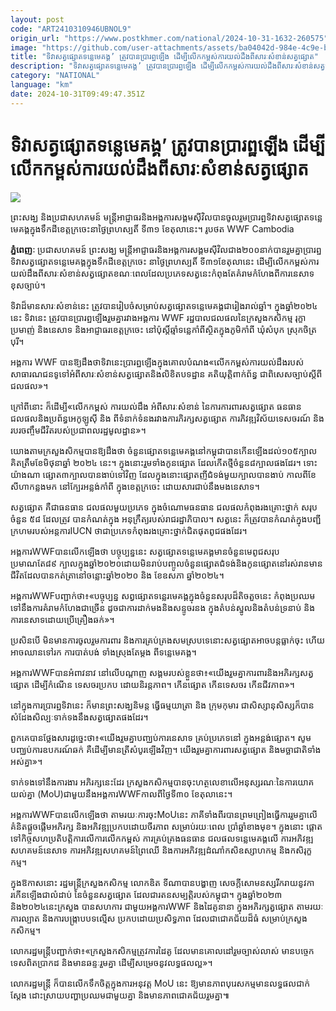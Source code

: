 ```yaml
---
layout: post
code: "ART2410310946UBNOL9"
origin_url: "https://www.postkhmer.com/national/2024-10-31-1632-260575"
image: "https://github.com/user-attachments/assets/ba04042d-984e-4c9e-b1b8-cf780a53913d"
title: "ទិវា​សត្វ​ផ្សោត​ទន្លេ​មេគង្គ​’ ត្រូវ​បាន​ប្រារព្ឋ​ឡើង​ ដើម្បី​លើក​កម្ពស់​ការ​យល់​ដឹង​ពី​សារៈ​សំខាន់​សត្វ​ផ្សោត"
description: "​​ទិវា​សត្វ​ផ្សោត​ទន្លេ​មេគង្គ​’ ត្រូវ​បាន​ប្រារព្ឋ​ឡើង​ ដើម្បី​លើក​កម្ពស់​ការ​យល់​ដឹង​ពី​សារៈ​សំខាន់​សត្វ​ផ្សោត​"
category: "NATIONAL"
language: "km"
date: 2024-10-31T09:49:47.351Z
---
```


# ទិវា​សត្វ​ផ្សោត​ទន្លេ​មេគង្គ​’ ត្រូវ​បាន​ប្រារព្ឋ​ឡើង​ ដើម្បី​លើក​កម្ពស់​ការ​យល់​ដឹង​ពី​សារៈ​សំខាន់​សត្វ​ផ្សោត

![](https://github.com/user-attachments/assets/ce422da9-b257-4c8f-9fdd-ff08b95bfd2a)

ព្រះសង្ឃ និងប្រជា​សហគមន៍ ​មន្រ្តី​អាជ្ញាធរ ​និង​អង្គ​ការសង្គម​ស៊ីវិលបាន​ចូលរួម​ប្រារព្ឋ​ទិវា​សត្វ​ផ្សោត​ទន្លេ​មេគង្គ​ក្នុង​ទឹក​ដី​ខេត្ត​ក្រចេះ ​នា​ថ្ងៃ​ព្រហស្បតិ៍​ ទី​៣១ ​ខែតុ​លានេះ។ រូបថត WWF Cambodia

**ភ្នំពេញៈ**​ ប្រជា​សហគមន៍ ​ព្រះ​សង្ឃ ​មន្រ្តី​អាជ្ញាធរ ​និង​អង្គ​ការសង្គម​ស៊ីវិល​ជាង​ ២០០​នាក់​បាន​រួ​មគ្នា​ប្រារព្ឋ​ទិវា​សត្វ​ផ្សោត​ទន្លេ​មេគង្គ​ក្នុង​ទឹក​ដី​ខេត្ត​ក្រចេះ ​នា​ថ្ងៃ​ព្រហស្បតិ៍​ ទី​៣១ ​ខែតុ​លានេះ ​ដើម្បីលើកកម្ពស់​ការ​យល់​ដឹង​ពីសារៈសំខាន់​សត្វ​ផ្សោត​ ខណៈ​ពេលដែល​ប្រភេទ​សត្វ​នេះ​កំពុ​ងតែគំ​រាម​កំហែ​ងពី​ការ​នេ​សាទ​ខុស​ច្បា​ប់​។

ទិវា​ដ៏​មាន​សារៈ​សំខាន់​នេះ​ ត្រូវ​បាន​រៀប​ចំ​សម្រាប់​សត្វ​ផ្សោត​ទន្លេមេគង្គ​ជា​រៀង​រាល់​ឆ្នាំ។ ក្នុង​ឆ្នាំ​២០២៤​នេះ ទិវា​នេះ​ ត្រូវ​បាន​ប្រារព្ឋ​ឡើង​រួ​មគ្នា​រវាង​អង្គការ​ WWF​ រដ្ឋ​បាល​ជល​ផល​ នៃ​ក្រសួង​កសិកម្ម ​រុក្ខាប្រមាញ់ ​និង​នេ​សាទ ​និង​អាជ្ញាធរ​ខេត្ត​ក្រចេះ ​នៅ​ប៉ុស្តិ៍ឆ្មាំ​ទន្លេ​កាំពី ​ស្ថិត​ក្នុង​ភូមិ​កាំពី ​ឃុំសំ​បុក​ ស្រុក​ចិត្រ​បុរី។

អង្គការ​ WWF ​បាន​ឱ្យ​ដឹង​ថា ​ទិវានេះ​ប្រារព្ឋ​ឡើង​ក្នុង​គោល​បំណង«​លើក​កម្ពស់ការ​យល់ដឹង​របស់​សាធារណ​ជនទូ​ទៅអំពី​សារៈ​សំខាន់​សត្វផ្សោត ​និង​លិខិតបទ​ដ្ឋាន ​គតិយុត្តិ​ពាក់ព័ន្ធ ​ជាពិសេស​ច្បាប់​ស្តីពី​ជលផល»។ 

ក្រៅ​ពីនោះ ​ក៏ដើម្បី«​លើកកម្ពស់ ការយល់ដឹង អំពីសារៈសំខាន់ នៃការការពារសត្វផ្សោត ធនធាន​ជលផល​និង​ប្រព័ន្ធអេកូឡូស៊ី និង ពីទំនាក់ទំនងរវាងការភិរក្សសត្វផ្សោត ការភិវឌ្ឍវិស័យទេសចរណ៍ និង​របរចញ្ចឹមជីវិត​របស់ប្រជាពលរដ្ឋមូលដ្ឋាន»។

យោងតាមក្រសួងសិកម្មបាន​ឱ្យ​ដឹង​ថា ចំនួន​ផ្សោត​ទន្លេមេគង្គ​នៅ​កម្ពុជា​បាន​កើន​ឡើង​ដល់១០៥​ក្បាល​គិត​ត្រឹម​ខែ​មិថុនា​ឆ្នាំ​ ២០២៤ ​​នេះ។ ក្នុងនោះ​រួម​ទាំង​កូន​ផ្សោត​ ដែល​កើត​ថ្មី​ចំនួន៨​​ក្បាល​ផងដែរ។ ទោះ​​​យ៉ាង​ណា ផ្សោត៣​ក្បាល​បាន​ងាប់​ទៅវិញ ដែល​ក្នុង​នោះ​ផ្សោត​ញី​ជំទង់​មួយ​ក្បាល​បាន​ងាប់ កាល​ពី​ខែ​សីហា​កន្លងមក​ នៅ​ក្បែរ​អន្លង់​កាំពី ក្នុងខេត្ត​ក្រចេះ ដោយ​សារ​ជាប់​នឹង​មង​នេសាទ​។

សត្វផ្សោត គឺជាធនធាន ជលផលមួយប្រភេទ ក្នុងចំណោមធនធាន ជលផលកំពុងរងគ្រោះថ្នាក់ សរុបចំនួន ៥៨ ដែលត្រូវ បានកំណត់ក្នុង អនុក្រឹត្យរបស់រាជរដ្ឋាភិបាល។ សត្វនេះ ក៏ត្រូវ​បាន​កំណត់​ក្នុង​បញ្ជី​ក្រហ​មរ​បស់អន្តការIUCN ថាជាប្រភេទកំពុងរងគ្រោះថ្នាក់ជិតផុតពូជផងដែរ។

អង្គការWWFបានលើកឡើងថា បច្ចុប្បន្ននេះ សត្វផ្សោតទន្លេមេគង្គមានចំនួនមេពូជសរុបប្រមាណតែ៨៩ ក្បាល​ក្នុងឆ្នាំ២០២០​ដោយមិន​រាប់​បញ្ចូល​ចំនួនផ្សោត​ជំទង់​និងកូន​ផ្សោត​នៅ​រស់​រាន​មាន​ជីវិត​ដែល​បាន​កត់​ត្រា​នៅចន្លោះឆ្នាំ២០២០ និង ខែឧសភា ឆ្នាំ២០២៤។

អង្គការWWFបញ្ជាក់ថា៖«បច្ចុប្បន្ន សព្វផ្សោតទន្លេរមេគង្គក្នុងចំនួនសរុបដ៏តិចតួចនេះ កំពុងប្រឈមទៅ​នឹង​ការ​គំរាមកំហែងជាច្រើន ដូចជា​ការ​ដាក់​មង​និង​សន្ទូច​រនង ក្នុង​តំបន់​ស្នូលនិងតំបន់ទ្រនាប់ និងការ​នេសា​ទ​ដោយ​​ប្រើគ្រឿ​ងឆក់»។

ប្រសិនបើ មិនមានការចូលរួមការពារ និងការគ្រប់គ្រងសមស្របទេនោះ​សត្វ​ផ្សោត​​អាចបន្តធ្លាក់ចុះ ហើយ​អាច​ឈានទៅរក ការបាត់បង់ ទាំងស្រុងតែម្តង ពីទន្លេមេគង្គ។

អង្គការWWFបានអំពាវនាវ នៅលើបណ្តាញ សង្គមរបស់ខ្លួនថា៖«យើងរួមគ្នាការពារ​ និងអភិរក្សសត្វផ្សោត​ ដើម្បីកំណើន ទេសចរប្រកប ដោយនិរន្តភាព។ កើនផ្សោត កើនទេសចរ កើនជីវភាព»។ 

នៅក្នុងការប្រារព្ឋ​ទិវានេះ ក៏មានព្រះសង្ឃនិមន្ត ធ្វើធម្មយាត្រា និង ក្រុម​កុមារ ជាសិស្សានុសិស្សក៏បាន​សំដែង​សិ​ល្បៈ​ទាក់ទងនឹងសត្វផ្សោតផងដែរ។ ​

ពួកគេបានថ្លែងសារដូច្នេះថា៖«យើងរួមគ្នាបញ្ឈប់ការនេសាទ គ្រប់ប្រភេទនៅ ក្នុងអន្លង់ផ្សោត។ សូម​បញ្ឈប់​ការឧបករណ៍ឆក់ គឺដើម្បីមានត្រីសំបូរឡើងវិញ។ យើងរួមគ្នាការពារសត្វផ្សោត និងមច្ឆាជាតិទាំងអស់គ្នា»។

ទាក់ទងទៅនឹងការងារ អភិរក្សនេះដែរ ក្រសួងកសិកម្មបាន​ចុះហត្ថ​លេខា​លើ​អនុស្សរណៈ​នៃ​ការយោគយល់​គ្នា (MoU)ជាមួយនឹងអង្គការWWFកាលពីថ្ងៃទី៣០ ខែតុលានេះ។

អង្គការWWFបានលើកឡើងថា តាមរយៈការចុះMoUនេះ ភាគីទាំង​ពីរ​បាន​ព្រមព្រៀង ​ធ្វើ​ការ​រួម​គ្នា​លើ​គំនិត​ផ្តួច​ផ្តើម​អភិរក្ស និងអភិវឌ្ឍប្រកបដោយចីរភាព សម្រាប់រយៈពេល ប្រាំឆ្នាំខាងមុខ។ ក្នុងនោះ ផ្តោត​ទៅ​កិច្ច​សហ​ប្រតិបត្តិការលើការលើកកម្ពស់ ការគ្រប់គ្រងធនធាន ជលផលទន្លេមេគង្គលើ ការ​អភិវ​ឌ្ឍ​សហគមន៍​នេ​សាទ ការអភិវឌ្ឍសហគមន៍ព្រៃឈើ និងការអភិវឌ្ឍដំណាំកសិឧស្សាហកម្ម និងកសិរុក្ខកម្ម។

ក្នុងឱកាសនោះ រដ្ឋមន្ត្រីក្រសួងកសិកម្ម លោកឌិត ទីណាបាន​បង្ហាញ សេចក្តី​សោមនស្ស​រីក​រាយនូវ​កា​រកើន​ឡើង​ជាលំដាប់ នៃចំនួនសត្វផ្សោត ដែលជារតនសម្បត្តិរបស់កម្ពុជា។ ក្នុងឆ្នាំ២០២៣ និង២០២៤នេះ​ក្រសួង​ ​បាន​សហការ ជាមួយអង្គការWWF និងដៃគូនានា ក្នុងអភិរក្សត្វផ្សោត តាមរយៈការល្បាត និង​ការ​បង្ក្រាប​បទ​ល្មើស ប្រកបដោយប្រសិទ្ធភាព ដែលជាជោគជ័យដ៏ធំ សម្រាប់ក្រសួងកសិកម្ម។

លោករដ្ឋមន្ត្រីបញ្ជាក់ថា៖«ក្រសួងកសិកម្មត្រូវការដៃគូ ដែលមានគោលដៅរួមច្បាស់លាស់ មាន​បច្ចេក​ទេស​ពិតប្រាកដ និងមានឆន្ទៈរួមគ្នា ដើម្បីសម្រេចនូវលទ្ធផលល្អ»។​ 

លោករដ្ឋមន្រ្តី ក៏បានលើកទឹកចិត្តក្នុងការអនុវត្ត MoU នេះ ឱ្យមានភាពបុរេសកម្ម​ មានលទ្ធផលជាក់ស្តែង​ ដោះស្រាយបញ្ហាប្រឈមជាមួយគ្នា​ និងមានភាពជោគជ័យរួមគ្នា៕